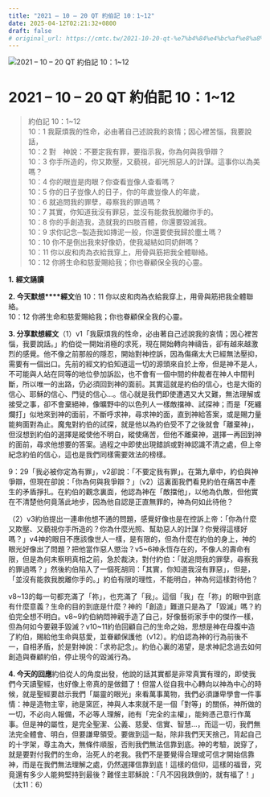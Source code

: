 ```yaml
---
title: "2021 – 10 – 20 QT 約伯記 10：1~12"
date: 2025-04-12T02:21:32+0800
draft: false
# original_url: https://cmtc.tw/2021-10-20-qt-%e7%b4%84%e4%bc%af%e8%a8%98-10%ef%bc%9a112
---
```


![2021 – 10 – 20 QT 約伯記 10：1\~12](/images/qt.jpg   "2021 – 10 – 20 QT 約伯記 10：1\~12")

# 2021 – 10 – 20 QT 約伯記 10：1\~12

> 約伯記 10：1\~12  
> 10：1 我厭煩我的性命，必由著自己述說我的哀情；因心裡苦惱，我要說話，  
> 10：2 對　神說：不要定我有罪，要指示我，你為何與我爭辯？  
> 10：3 你手所造的，你又欺壓，又藐視，卻光照惡人的計謀。這事你以為美嗎？  
> 10：4 你的眼豈是肉眼？你查看豈像人查看嗎？  
> 10：5 你的日子豈像人的日子，你的年歲豈像人的年歲，  
> 10：6 就追問我的罪孽，尋察我的罪過嗎？  
> 10：7 其實，你知道我沒有罪惡，並沒有能救我脫離你手的。  
> 10：8 你的手創造我，造就我的四肢百體，你還要毀滅我。  
> 10：9 求你記念─製造我如摶泥一般，你還要使我歸於塵土嗎？  
> 10：10 你不是倒出我來好像奶，使我凝結如同奶餅嗎？  
> 10：11 你以皮和肉為衣給我穿上，用骨與筋把我全體聯絡。  
> 10：12 你將生命和慈愛賜給我；你也眷顧保全我的心靈。

**1.** **經文誦讀**

**2. 今天默想****經文**伯 10：11 你以皮和肉為衣給我穿上，用骨與筋把我全體聯絡。  
10：12 你將生命和慈愛賜給我；你也眷顧保全我的心靈。

**3. 分享默想經文**（1）v1「我厭煩我的性命，必由著自己述說我的哀情；因心裡苦惱，我要說話。」約伯從一開始消極的求死，現在開始轉向神禱告，卻有越來越激烈的感覺。他不像之前那般的隱忍，開始對神控訴，因為傷痛太大已經無法壓抑，需要有一個出口。先前的經文約伯知道這一切的源頭來自於上帝，但是神不是人，不可能與人站在同等的地位參加訴訟，也不會有一個中間的仲裁者在神人中間判斷，所以唯一的出路，仍必須回到神的面前。其實這就是約伯的信心，也是大衛的信心、耶穌的信心、門徒的信心…。信心就是我們即使遭遇又大又難，無法理解或接受之事，卻不會棄絕神，像曠野中的以色列人一樣敵擋神、試探神；而是「死纏爛打」似地來到神的面前，不斷呼求神，尋求神的面，直到神給答案，或是賜力量能夠面對為止。魔鬼對約伯的試探，就是他以為約伯受不了之後就會「離棄神」，但沒想到約伯的選擇是縱使他不明白，縱使痛苦，但他不離棄神，選擇一再回到神的面前，尋求他想要的答案。過程之中即使出現錯誤或對神認識不清之處，但上帝紀念約伯的信心，這也是我們同樣需要效法的榜樣。

9：29「我必被你定為有罪」，v2卻說：「不要定我有罪」。在第九章中，約伯與神爭辯，但現在卻說：「你為何與我爭辯？」（v2）這裏面我們看見約伯在痛苦中產生的矛盾掙扎。在約伯的觀念裏面，他認為神在「敵擋他」，以他為仇敵，但他實在不清楚他何竟落此地步，因為他自認是正直無罪的，神為何如此待他？

（2）v3約伯提出一連串他想不通的問題，感覺好像也是在控訴上帝：「你為什麼又欺壓、又藐視你手所造的？你為什麼光照、幫助惡人的計謀？你覺得這樣好嗎？」v4神的眼目不應該像世人一樣，是有限的，但為什麼在約伯的身上，神的眼光好像出了問題？把他當作惡人懲治？v5\~6神永恆存在的，不像人的壽命有限，但是為何未察明真相之前，急於裁決，對付約伯：「就追問我的罪孽，尋察我的罪過嗎？」然後約伯陷入了一個死胡同：「其實，你知道我沒有罪惡」，但是，「並沒有能救我脫離你手的。」約伯有限的理性，不能明白，神為何這樣對待他？

v8\~13的每一句都充滿了「祢」，也充滿了「我」。這個「我」在「祢」的眼中到底有什麼意義？生命的目的到底是什麼？神的「創造」難道只是為了「毀滅」嗎？約伯完全想不明白。v8\~9約伯納悶神親手造了自己，好像藝術家手中的傑作一樣，但為何如今要親手毀滅？v10\~11約伯回顧自己的生命之始，思想是神在母腹中造了約伯，賜給他生命與慈愛，並眷顧保護他（v12）。約伯認為神的行為前後不一，自相矛盾，於是對神說：「求祢記念」。約伯心裏的渴望，是求神記念過去如何創造與眷顧約伯，停止現今的毀滅行為。

**4. 今天的回應**約伯從人的角度出發，他說的話其實都是非常真實有理的，即使我們今天讀聖經，也好像上帝真的是做錯了！但當人從自我中心轉向以神為中心的時候，就是聖經要啟示我們「屬靈的眼光」來看萬事萬物，我們必須謙卑學會一件事情：神是造物主宰，祂是窯匠，神與人本來就不是一個「對等」的關係，神所做的一切，不必向人報備，不必等人理解，祂有「完全的主權」，能夠憑己意行作萬事。但是神的屬性，是完全聖潔、公義、慈愛、信實、智慧…，而這一切，我們無法完全體會、明白，但要謙卑領受。要做到這一點，除非我們天天捨己，背起自己的十字架，尊主為大，無條件順服，否則我們無法信靠到底。神的考驗，說穿了，就是要對付我們的生命，治死人的老我。我們不是要覺得合理或可信才開始信靠神，而是在我們無法理解之處，仍然選擇信靠到底！這樣的信仰，這樣的福音，究竟還有多少人能夠堅持到最後？難怪主耶穌說：「凡不因我跌倒的，就有福了！」（太11：6）